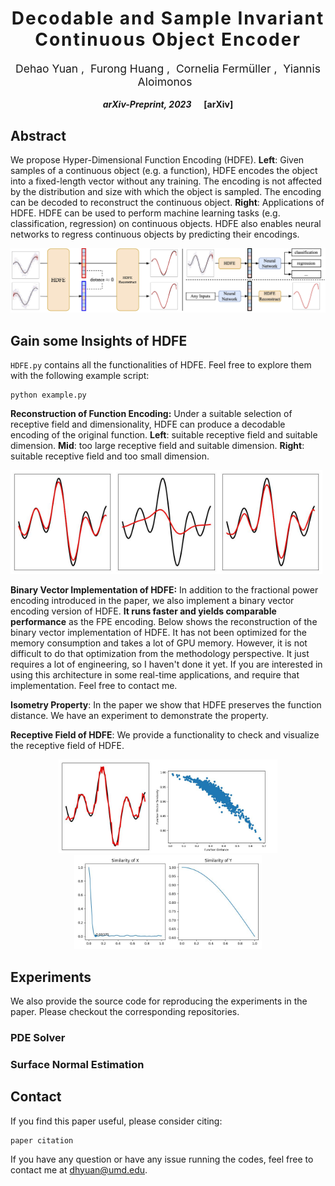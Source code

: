 <h1 align='center' style="text-align:center; font-weight:bold; font-size:2.0em;letter-spacing:2.0px;"> Decodable and Sample Invariant Continuous Object Encoder </h1>

<p align='center' style="text-align:center;font-size:1.25em;">
    <a href="https://www.cs.umd.edu/~dhyuan" target="_blank" style="text-decoration: none;">Dehao Yuan</a>&nbsp;,&nbsp;
    <a href="https://http://furong-huang.com" target="_blank" style="text-decoration: none;">Furong Huang</a>&nbsp;,&nbsp;
    <a href="http://users.umiacs.umd.edu/~fer/" target="_blank" style="text-decoration: none;">Cornelia Fermüller</a>&nbsp;,&nbsp;
    <a href="http://users.umiacs.umd.edu/~yiannis/" target="_blank" style="text-decoration: none;">Yiannis Aloimonos</a>&nbsp;&nbsp;
</p>

<p align='center';>
<b>
<em>arXiv-Preprint, 2023</em> &nbsp&nbsp&nbsp&nbsp <a href="" target="_blank" style="text-decoration: none;">[arXiv]</a>
</b>
</p>

## Abstract
We propose Hyper-Dimensional Function Encoding (HDFE). **Left**: Given samples of a continuous object (e.g. a function), HDFE encodes the object into a fixed-length vector without any training. The encoding is not affected by the distribution and size with which the object is sampled. The encoding can be decoded to reconstruct the continuous object. **Right**: Applications of HDFE. HDFE can be used to perform machine learning tasks (e.g. classification, regression) on continuous objects. HDFE also enables neural networks to regress continuous objects by predicting their encodings.

<img src="assets/teasor.drawio.jpg" alt="abstract" style="width:auto;">

## Gain some Insights of HDFE
`HDFE.py` contains all the functionalities of HDFE. Feel free to explore them with the following example script:
```
python example.py
```

**Reconstruction of Function Encoding:**  Under a suitable selection of receptive field and dimensionality, HDFE can produce a decodable encoding of the original function. **Left**: suitable receptive field and suitable dimension. **Mid**: too large receptive field and suitable dimension. **Right**: suitable receptive field and too small dimension.

<img src="examples/recon_FPE_good_alpha.jpg" alt="recon1" style="width:33%;"><img src="examples/recon_FPE_low_alpha.jpg" alt="recon2" style="width:33%;"><img src="examples/recon_FPE_low_dim.jpg" alt="recon2" style="width:33%;">

**Binary Vector Implementation of HDFE:** In addition to the fractional power encoding introduced in the paper, we also implement a binary vector encoding version of HDFE. **It runs faster and yields comparable performance** as the FPE encoding. Below shows the reconstruction of the binary vector implementation of HDFE. It has not been optimized for the memory consumption and takes a lot of GPU memory. However, it is not difficult to do that optimization from the methodology perspective. It just requires a lot of engineering, so I haven't done it yet. If you are interested in using this architecture in some real-time applications, and require that implementation. Feel free to contact me.

**Isometry Property**: In the paper we show that HDFE preserves the function distance. We have an experiment to demonstrate the property.

**Receptive Field of HDFE**: We provide a functionality to check and visualize the receptive field of HDFE.

<div style="text-align: center">
    <img src="examples/recon_BVE_1d.jpg" alt="recon1" style="height:150px; display:inline-block;"><img src="examples/isometry.jpg" alt="isometry" style="height:150px; display:inline-block;"><img src="examples/recep_FPE.jpg" alt="isometry" style="height:150px; display:inline-block;">
</div>

## Experiments
We also provide the source code for reproducing the experiments in the paper. Please checkout the corresponding repositories.
### PDE Solver

### Surface Normal Estimation

## Contact
If you find this paper useful, please consider citing:
```
paper citation
```
If you have any question or have any issue running the codes, feel free to contact me at dhyuan@umd.edu.
